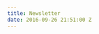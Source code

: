 ```yaml
---
title: Newsletter
date: 2016-09-26 21:51:00 Z
---
```


<!--[if lte IE 8]>
<script charset="utf-8" type="text/javascript" src="//js.hsforms.net/forms/v2-legacy.js"></script>
<![endif]-->
<script charset="utf-8" type="text/javascript" src="//js.hsforms.net/forms/v2.js"></script>
<script>
  hbspt.forms.create({
    portalId: '2312887',
    formId: '0aba9475-1409-4ad4-87f1-30370bc575f7'
  });
</script>
